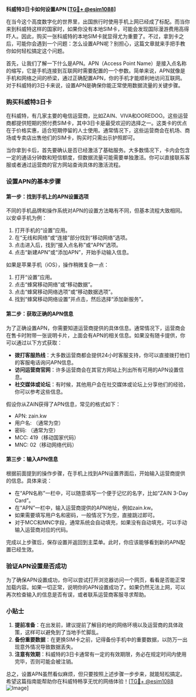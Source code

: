 **科威特3日卡如何设置APN [[TG💪+ @esim1088](https://t.me/s/esim1088)]**

在当今这个高度数字化的世界里，出国旅行时使用手机上网已经成了标配。而当你来到科威特这样的国家时，如果你没有本地SIM卡，可能会发现国际漫游费用高得吓人。因此，购买一张科威特的本地SIM卡就显得尤为重要了。不过，拿到卡之后，可能你会遇到一个问题：怎么设置APN呢？别担心，这篇文章就来手把手教你如何轻松搞定这个问题。

首先，让我们了解一下什么是APN。APN（Access Point Name）是接入点名称的缩写，它是手机连接到互联网时需要配置的一个参数。简单来说，APN就像是手机和网络之间的桥梁，通过正确配置APN，你的手机才能顺利地访问互联网。对于科威特的3日卡来说，设置APN是确保你能正常使用数据流量的关键步骤。

### 购买科威特3日卡

在科威特，有几家主要的电信运营商，比如ZAIN、VIVA和OOREDOO。这些运营商都提供短期的预付费SIM卡，其中3日卡是最受欢迎的选择之一。这类卡的优点在于价格实惠，适合短期停留的人士使用。通常情况下，这些运营商会在机场、商场或专卖店出售他们的SIM卡，购买时只需出示护照即可。

当你拿到卡后，首先要确认是否已经激活了基础服务。大多数情况下，卡内会包含一定的通话分钟数和短信额度，但数据流量可能需要单独激活。你可以直接联系客服或者通过运营商的官方网站查询具体的激活流程。

### 设置APN的基本步骤

#### 第一步：找到手机上的APN设置选项

不同的手机品牌和操作系统对APN的设置方法略有不同，但基本流程大致相同。以安卓手机为例：

1. 打开手机的“设置”应用。
2. 在“无线和网络”或“连接”部分找到“移动网络”选项。
3. 点击进入后，找到“接入点名称”或“APN”选项。
4. 点击“新建APN”或“添加APN”，开始手动输入信息。

如果是苹果手机（iOS），操作稍微复杂一点：

1. 打开“设置”应用。
2. 点击“蜂窝移动网络”或“移动数据”。
3. 点击“蜂窝移动网络选项”或“移动数据选项”。
4. 找到“蜂窝移动网络设置”并点击，然后选择“添加新服务”。

#### 第二步：获取正确的APN信息

为了正确设置APN，你需要知道运营商提供的具体信息。通常情况下，运营商会在售卡时附带一张说明卡片，上面会有APN的相关信息。如果没有随卡提供，你可以通过以下方式获取：

- **拨打客服热线**：大多数运营商都会提供24小时客服支持，你可以直接拨打他们的客服电话询问APN信息。
- **访问运营商官网**：许多运营商会在其官方网站上列出所有可用的APN设置信息。
- **社交媒体或论坛**：有时候，其他用户会在社交媒体或论坛上分享他们的经验，你可以参考这些信息。

假设你从ZAIN获得了APN信息，常见的格式如下：

- APN: zain.kw  
- 用户名: （通常为空）  
- 密码: （通常为空）  
- MCC: 419（移动国家代码）  
- MNC: 02（移动网络代码）

#### 第三步：输入APN信息

根据前面提到的操作步骤，在手机上找到APN设置界面后，开始输入运营商提供的信息。具体来说：

- 在“APN名称”一栏中，可以随意填写一个便于记忆的名字，比如“ZAIN 3-Day Card”。
- 在“APN”一栏中，输入运营商提供的APN地址，例如zain.kw。
- 如果需要填写用户名和密码，一般情况下为空，直接跳过即可。
- 对于MCC和MNC字段，通常系统会自动填充，如果没有自动填充，可以手动输入运营商对应的代码。

完成以上步骤后，保存设置并返回到主菜单。此时，你应该能够看到新的APN配置已经生效。

### 验证APN设置是否成功

为了确保APN设置成功，你可以尝试打开浏览器访问一个网页，看看是否能正常加载内容。如果一切正常，说明你的APN设置成功了。如果仍然无法上网，可以再次检查输入的信息是否有误，或者联系运营商客服寻求帮助。

### 小贴士

1. **提前准备**：在出发前，建议提前了解目的地的网络环境以及运营商的具体政策，这样可以避免到了当地手忙脚乱。
2. **备份重要数据**：在更换SIM卡之前，记得备份手机中的重要数据，以防万一出现意外情况导致数据丢失。
3. **注意有效期**：科威特的3日卡通常有一定的有效期限，务必在规定时间内使用完毕，否则可能会被注销。

总之，设置APN虽然看似麻烦，但只要按照上述步骤一步步来，就能轻松搞定。希望这篇指南能帮助你在科威特畅享无忧的网络体验！[[TG💪+ @esim1088](https://t.me/s/esim1088) ![Image](https://i.postimg.cc/4NQfJmqS/Snipaste-2025-05-13-00-14-12.png)]